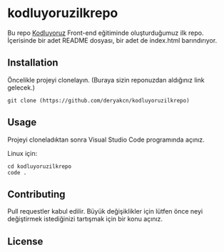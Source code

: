 # kodluyoruzilkrepo
Bu repo [Kodluyoruz](https://kodluyoruz.org/tr/kodluyoruz/) Front-end eğitiminde oluşturduğumuz ilk repo.
İçerisinde bir adet README dosyası, bir adet de index.html barındırıyor.

## Installation
Öncelikle projeyi clonelayın. (Buraya sizin reponuzdan aldığınız link gelecek.)

```
git clone (https://github.com/deryakcn/kodluyoruzilkrepo)

```
## Usage
Projeyi cloneladıktan sonra Visual Studio Code programında açınız.

Linux için:

``` 
cd kodluyoruzilkrepo
code .
```

## Contributing
Pull requestler kabul edilir. Büyük değişiklikler için lütfen önce neyi değiştirmek istediğinizi tartışmak için
 bir konu açınız.

## License
